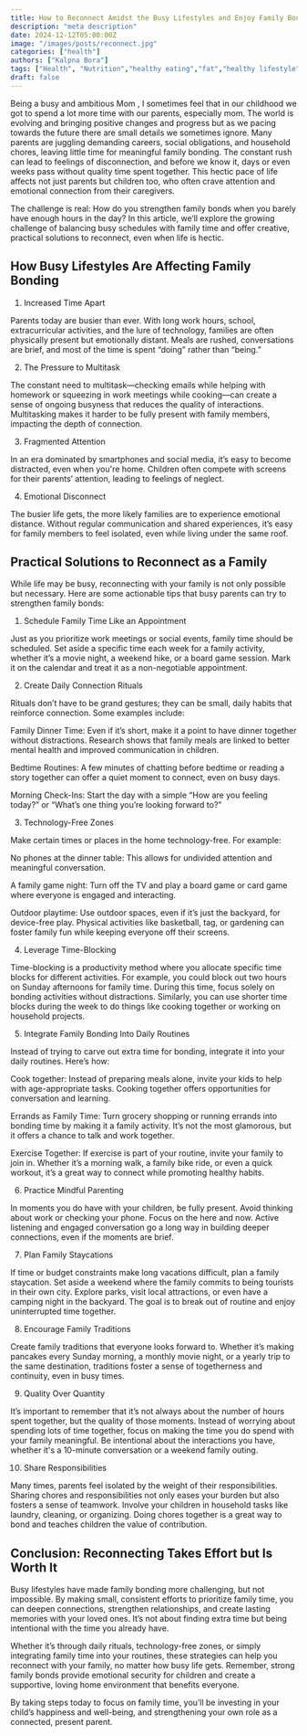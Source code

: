 ```yaml
---
title: How to Reconnect Amidst the Busy Lifestyles and Enjoy Family Bonding.
description: "meta description"
date: 2024-12-12T05:00:00Z
image: "/images/posts/reconnect.jpg"
categories: ["health"]
authors: ["Kalpna Bora"]
tags: ["Health", "Nutrition","healthy eating","fat","healthy lifestyle","healthy sleep","Child Nutrition","child health","mindfulness","holistic life"]
draft: false
---
```


Being a busy and ambitious Mom , I sometimes feel that in our childhood we got to spend a lot more time with our parents, 
especially mom. The world is evolving and bringing positive changes and progress but as we pacing towards the future there
are small details we sometimes ignore. Many parents are juggling demanding careers, social obligations, and household chores,
leaving little time for meaningful family bonding. The constant rush can lead to feelings of disconnection, and before we know it,
days or even weeks pass without quality time spent together. This hectic pace of life affects not just parents but children too,
who often crave attention and emotional connection from their caregivers.

The challenge is real: How do you strengthen family bonds when you barely have enough hours in the day? In this article, 
we’ll explore the growing challenge of balancing busy schedules with family time and offer creative, practical solutions to 
reconnect, even when life is hectic.

## How Busy Lifestyles Are Affecting Family Bonding

1. Increased Time Apart

Parents today are busier than ever. With long work hours, school, extracurricular activities, and the lure of technology,
families are often physically present but emotionally distant. Meals are rushed, conversations are brief, and most of the time is spent “doing” rather than “being.”

2. The Pressure to Multitask

The constant need to multitask—checking emails while helping with homework or squeezing in work meetings while cooking—can 
create a sense of ongoing busyness that reduces the quality of interactions. Multitasking makes it harder to be fully present
with family members, impacting the depth of connection.

3. Fragmented Attention

In an era dominated by smartphones and social media, it’s easy to become distracted, even when you're home.
Children often compete with screens for their parents’ attention, leading to feelings of neglect.

4. Emotional Disconnect

The busier life gets, the more likely families are to experience emotional distance. Without regular communication and 
shared experiences, it’s easy for family members to feel isolated, even while living under the same roof.

## Practical Solutions to Reconnect as a Family

While life may be busy, reconnecting with your family is not only possible but necessary. 
Here are some actionable tips that busy parents can try to strengthen family bonds:

1. Schedule Family Time Like an Appointment

Just as you prioritize work meetings or social events, family time should be scheduled. 
Set aside a specific time each week for a family activity, whether it’s a movie night, a weekend hike,
or a board game session. Mark it on the calendar and treat it as a non-negotiable appointment.

2. Create Daily Connection Rituals

Rituals don’t have to be grand gestures; they can be small, daily habits that reinforce connection. Some examples include:

Family Dinner Time: Even if it’s short, make it a point to have dinner together without distractions. Research shows 
that family meals are linked to better mental health and improved communication in children.

Bedtime Routines: A few minutes of chatting before bedtime or reading a story together can offer a quiet moment to connect, 
even on busy days.

Morning Check-Ins: Start the day with a simple “How are you feeling today?” or “What’s one thing you’re looking forward to?”

3. Technology-Free Zones

Make certain times or places in the home technology-free. For example:

No phones at the dinner table: This allows for undivided attention and meaningful conversation.

A family game night: Turn off the TV and play a board game or card game where everyone is engaged and interacting.

Outdoor playtime: Use outdoor spaces, even if it’s just the backyard, for device-free play. Physical activities like basketball, 
tag, or gardening can foster family fun while keeping everyone off their screens.

4. Leverage Time-Blocking

Time-blocking is a productivity method where you allocate specific time blocks for different activities. For example, 
you could block out two hours on Sunday afternoons for family time. During this time, focus solely on bonding activities
without distractions. Similarly, you can use shorter time blocks during the week to do things like cooking together or
working on household projects.

5. Integrate Family Bonding Into Daily Routines

Instead of trying to carve out extra time for bonding, integrate it into your daily routines. Here’s how:

Cook together: Instead of preparing meals alone, invite your kids to help with age-appropriate tasks. Cooking together 
offers opportunities for conversation and learning.

Errands as Family Time: Turn grocery shopping or running errands into bonding time by making it a family activity. 
It’s not the most glamorous, but it offers a chance to talk and work together.

Exercise Together: If exercise is part of your routine, invite your family to join in. Whether it’s a morning walk,
a family bike ride, or even a quick workout, it’s a great way to connect while promoting healthy habits.

6. Practice Mindful Parenting

In moments you do have with your children, be fully present. Avoid thinking about work or checking your phone. 
Focus on the here and now. Active listening and engaged conversation go a long way in building deeper connections, 
even if the moments are brief.

7. Plan Family Staycations

If time or budget constraints make long vacations difficult, plan a family staycation. Set aside a weekend where 
the family commits to being tourists in their own city. Explore parks, visit local attractions, or even have a camping 
night in the backyard. The goal is to break out of routine and enjoy uninterrupted time together.

8. Encourage Family Traditions

Create family traditions that everyone looks forward to. Whether it’s making pancakes every Sunday morning, 
a monthly movie night, or a yearly trip to the same destination, traditions foster a sense of togetherness and continuity,
even in busy times.

9. Quality Over Quantity

It’s important to remember that it’s not always about the number of hours spent together, but the quality of those moments. 
Instead of worrying about spending lots of time together, focus on making the time you do spend with your family meaningful. 
Be intentional about the interactions you have, whether it's a 10-minute conversation or a weekend family outing.

10. Share Responsibilities

Many times, parents feel isolated by the weight of their responsibilities. Sharing chores and responsibilities not
only eases your burden but also fosters a sense of teamwork. Involve your children in household tasks like laundry,
cleaning, or organizing. Doing chores together is a great way to bond and teaches children the value of contribution.

## Conclusion: Reconnecting Takes Effort but Is Worth It

Busy lifestyles have made family bonding more challenging, but not impossible. By making small,
consistent efforts to prioritize family time, you can deepen connections, strengthen relationships,
and create lasting memories with your loved ones. It’s not about finding extra time but being intentional
with the time you already have.

Whether it’s through daily rituals, technology-free zones, or simply integrating family time into your routines,
these strategies can help you reconnect with your family, no matter how busy life gets. Remember, strong family bonds
provide emotional security for children and create a supportive, loving home environment that benefits everyone.

By taking steps today to focus on family time, you’ll be investing in your child’s happiness and well-being, and 
strengthening your own role as a connected, present parent.






